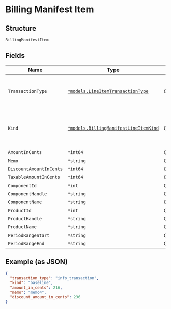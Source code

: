 
# Billing Manifest Item

## Structure

`BillingManifestItem`

## Fields

| Name | Type | Tags | Description |
|  --- | --- | --- | --- |
| `TransactionType` | [`*models.LineItemTransactionType`](../../doc/models/line-item-transaction-type.md) | Optional | A handle for the line item transaction type |
| `Kind` | [`*models.BillingManifestLineItemKind`](../../doc/models/billing-manifest-line-item-kind.md) | Optional | A handle for the billing manifest line item kind |
| `AmountInCents` | `*int64` | Optional | - |
| `Memo` | `*string` | Optional | - |
| `DiscountAmountInCents` | `*int64` | Optional | - |
| `TaxableAmountInCents` | `*int64` | Optional | - |
| `ComponentId` | `*int` | Optional | - |
| `ComponentHandle` | `*string` | Optional | - |
| `ComponentName` | `*string` | Optional | - |
| `ProductId` | `*int` | Optional | - |
| `ProductHandle` | `*string` | Optional | - |
| `ProductName` | `*string` | Optional | - |
| `PeriodRangeStart` | `*string` | Optional | - |
| `PeriodRangeEnd` | `*string` | Optional | - |

## Example (as JSON)

```json
{
  "transaction_type": "info_transaction",
  "kind": "baseline",
  "amount_in_cents": 216,
  "memo": "memo4",
  "discount_amount_in_cents": 236
}
```

